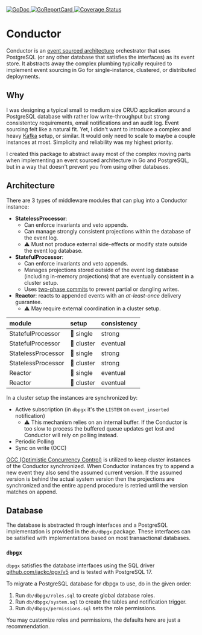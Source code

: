 <a href="https://pkg.go.dev/github.com/romshark/conductor">
    <img src="https://godoc.org/github.com/romshark/conductor?status.svg" alt="GoDoc">
</a>
<a href="https://goreportcard.com/report/github.com/romshark/conductor">
    <img src="https://goreportcard.com/badge/github.com/romshark/conductor" alt="GoReportCard">
</a>
<a href='https://coveralls.io/github/romshark/conductor?branch=main'>
    <img src='https://coveralls.io/repos/github/romshark/conductor/badge.svg?branch=main&service=github' alt='Coverage Status' />
</a>

# Conductor

Conductor is an
[event sourced architecture](https://learn.microsoft.com/en-us/azure/architecture/patterns/event-sourcing)
orchestrator that uses PostgreSQL (or any other database that satisfies the interfaces)
as its event store.
It abstracts away the complex plumbing typically required to implement event sourcing
in Go for single-instance, clustered, or distributed deployments.

## Why

I was designing a typical small to medium size CRUD application around a PostgreSQL
database with rather low write-throughput but strong consistentcy requirements,
email notifications and an audit log. Event sourcing felt like a natural fit.
Yet, I didn't want to introduce a complex and heavy [Kafka](https://kafka.apache.org/)
setup, or similar. It would only need to scale to maybe a couple instances at most.
Simplicity and reliability was my highest priority.

I created this package to abstract away most of the complex moving parts
when implementing an event sourced architecture in Go and PostgreSQL, but in a way
that doesn't prevent you from using other databases.

## Architecture

There are 3 types of middleware modules that can plug into a Conductor instance:

- **StatelessProcessor**:
  - Can enforce invariants and veto appends.
  - Can manage strongly consistent projections within the database of the event log.
  - ⚠️ Must not produce external side-effects or modify state outside the event log
    database.
- **StatefulProcessor**:
  - Can enforce invariants and veto appends.
  - Manages projections stored outside of the event log database
    (including in-memory projections) that are eventually consistent in a cluster setup.
  - Uses [two-phase commits](https://en.wikipedia.org/wiki/Two-phase_commit_protocol)
    to prevent partial or dangling writes.
- **Reactor**: reacts to appended events with an *at-least-once* delivery guarantee.
  - ⚠️ May require external coordination in a cluster setup.

| module             | setup     | consistency |
| :----------------- | :-------- | :---------- |
| StatefulProcessor  | 👤 single  | strong      |
| StatefulProcessor  | 👥 cluster | eventual    |
| StatelessProcessor | 👤 single  | strong      |
| StatelessProcessor | 👥 cluster | strong      |
| Reactor            | 👤 single  | eventual    |
| Reactor            | 👥 cluster | eventual    |

In a cluster setup the instances are synchronized by:

- Active subscription (in `dbpgx` it's the `LISTEN` on `event_inserted` notification)
  - ⚠️ This mechanism relies on an internal buffer. If the Conductor is too slow to
  process the buffered queue updates get lost and Conductor will rely on polling instead.
- Periodic Polling
- Sync on write (OCC)

[OCC (Optimistic Concurrency Control)](https://en.wikipedia.org/wiki/Optimistic_concurrency_control)
is utilized to keep cluster instances of the Conductor synchronized.
When Conductor instances try to append a new event they also send the
assumed current version. If the assumed version is behind the actual system version then
the projections are synchronized and the entire append procedure is retried until the
version matches on append.

## Database

The database is abstracted through interfaces and a PostgreSQL implementation is provided
in the `db/dbpgx` package. These interfaces can be satisfied with implementations based
on most transactional databases.

### `dbpgx`

`dbpgx` satisfies the database interfaces using the SQL driver
[github.com/jackc/pgx/v5](https://pkg.go.dev/github.com/jackc/pgx/v5) and is tested with
PostgreSQL 17.

To migrate a PostgreSQL database for dbpgx to use, do in the given order:

1. Run `db/dbpgx/roles.sql` to create global database roles.
2. Run `db/dbpgx/system.sql` to create the tables and notification trigger.
3. Run `db/dbpgx/permissions.sql` sets the role permissions.

You may customize roles and permissions, the defaults here are just a recommendation.
